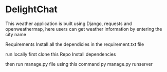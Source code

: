 # DelightChat

This weather application is built using Django, requests and openweathermap, here users can get weather information by entering the city name


Requirements
Install all the dependicies in the requirement.txt file

run locally 
first clone this Repo
Install dependencies

then run manage.py file using this command
py manage.py runserver

